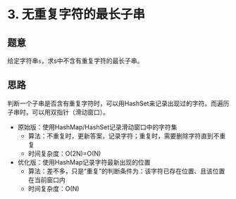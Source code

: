 # 3. 无重复字符的最长子串

## 题意

给定字符串`s`，求s中不含有重复字符的最长子串。

## 思路

判断一个子串是否含有重复字符时，可以用HashSet来记录出现过的字符。而遍历子串时，可以用双指针（滑动窗口）。

- 原始版：使用HashMap/HashSet记录滑动窗口中的字符集
  - 算法：不重复时，更新答案，记录字符；重复时，需要删除字符直到不重复
  - 时间复杂度：O(2N)=O(N)
- 优化版：使用HashMap记录字符最新出现的位置
  - 算法：差不多，只是“重复”的判断条件为：该字符已存在位置、且该位置在当前窗口内
  - 时间复杂度：O(N)
